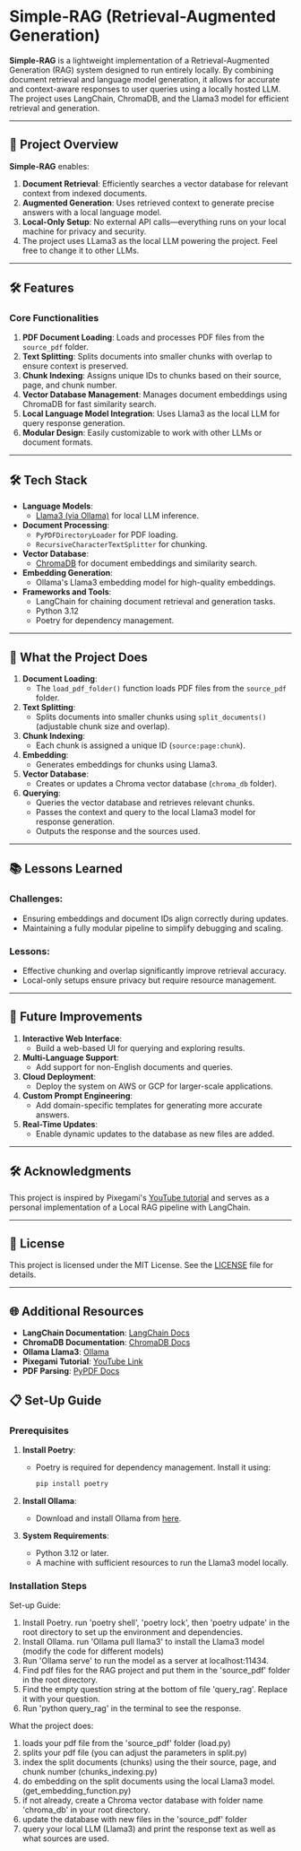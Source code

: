 # Simple-RAG (Retrieval-Augmented Generation)

**Simple-RAG** is a lightweight implementation of a Retrieval-Augmented Generation (RAG) system designed to run entirely locally. By combining document retrieval and language model generation, it allows for accurate and context-aware responses to user queries using a locally hosted LLM. The project uses LangChain, ChromaDB, and the Llama3 model for efficient retrieval and generation.

---

## 🚀 Project Overview

**Simple-RAG** enables:
1. **Document Retrieval**: Efficiently searches a vector database for relevant context from indexed documents.
2. **Augmented Generation**: Uses retrieved context to generate precise answers with a local language model.
3. **Local-Only Setup**: No external API calls—everything runs on your local machine for privacy and security.
4. The project uses LLama3 as the local LLM powering the project. Feel free to change it to other LLMs.

---

## 🛠 Features

### **Core Functionalities**
1. **PDF Document Loading**: Loads and processes PDF files from the `source_pdf` folder.
2. **Text Splitting**: Splits documents into smaller chunks with overlap to ensure context is preserved.
3. **Chunk Indexing**: Assigns unique IDs to chunks based on their source, page, and chunk number.
4. **Vector Database Management**: Manages document embeddings using ChromaDB for fast similarity search.
5. **Local Language Model Integration**: Uses Llama3 as the local LLM for query response generation.
6. **Modular Design**: Easily customizable to work with other LLMs or document formats.

---

## 🛠 Tech Stack

- **Language Models**:
  - [Llama3 (via Ollama)](https://ollama.com/) for local LLM inference.
- **Document Processing**:
  - `PyPDFDirectoryLoader` for PDF loading.
  - `RecursiveCharacterTextSplitter` for chunking.
- **Vector Database**:
  - [ChromaDB](https://docs.trychroma.com/) for document embeddings and similarity search.
- **Embedding Generation**:
  - Ollama's Llama3 embedding model for high-quality embeddings.
- **Frameworks and Tools**:
  - LangChain for chaining document retrieval and generation tasks.
  - Python 3.12
  - Poetry for dependency management.

---

## 🌟 What the Project Does

1. **Document Loading**:
   - The `load_pdf_folder()` function loads PDF files from the `source_pdf` folder.
2. **Text Splitting**:
   - Splits documents into smaller chunks using `split_documents()` (adjustable chunk size and overlap).
3. **Chunk Indexing**:
   - Each chunk is assigned a unique ID (`source:page:chunk`).
4. **Embedding**:
   - Generates embeddings for chunks using Llama3.
5. **Vector Database**:
   - Creates or updates a Chroma vector database (`chroma_db` folder).
6. **Querying**:
   - Queries the vector database and retrieves relevant chunks.
   - Passes the context and query to the local Llama3 model for response generation.
   - Outputs the response and the sources used.

---

## 📚 Lessons Learned

### Challenges:
- Ensuring embeddings and document IDs align correctly during updates.
- Maintaining a fully modular pipeline to simplify debugging and scaling.

### Lessons:
- Effective chunking and overlap significantly improve retrieval accuracy.
- Local-only setups ensure privacy but require resource management.

---

## 🔮 Future Improvements

1. **Interactive Web Interface**:
   - Build a web-based UI for querying and exploring results.
2. **Multi-Language Support**:
   - Add support for non-English documents and queries.
3. **Cloud Deployment**:
   - Deploy the system on AWS or GCP for larger-scale applications.
4. **Custom Prompt Engineering**:
   - Add domain-specific templates for generating more accurate answers.
5. **Real-Time Updates**:
   - Enable dynamic updates to the database as new files are added.

---

## 🛠 Acknowledgments

This project is inspired by Pixegami's [YouTube tutorial](https://www.youtube.com/watch?v=2TJxpyO3ei4&t=396s) and serves as a personal implementation of a Local RAG pipeline with LangChain.

---

## 📜 License

This project is licensed under the MIT License. See the [LICENSE](LICENSE) file for details.

---

## 🌐 Additional Resources

- **LangChain Documentation**: [LangChain Docs](https://docs.langchain.com/)
- **ChromaDB Documentation**: [ChromaDB Docs](https://docs.trychroma.com/)
- **Ollama Llama3**: [Ollama](https://ollama.com/)
- **Pixegami Tutorial**: [YouTube Link](https://www.youtube.com/watch?v=2TJxpyO3ei4&t=396s)
- **PDF Parsing**: [PyPDF Docs](https://pypdf2.readthedocs.io/en/latest/)


## 📋 Set-Up Guide

### **Prerequisites**
1. **Install Poetry**:
   - Poetry is required for dependency management. Install it using:
     ```bash
     pip install poetry
     ```

2. **Install Ollama**:
   - Download and install Ollama from [here](https://ollama.com/).

3. **System Requirements**:
   - Python 3.12 or later.
   - A machine with sufficient resources to run the Llama3 model locally.

### **Installation Steps**

Set-up Guide:
1. Install Poetry. run 'poetry shell', 'poetry lock', then 'poetry udpate' in the root directory to set up the environment and dependencies.
2. Install Ollama. run 'Ollama pull llama3' to install the Llama3 model (modify the code for different models)
3. Run 'Ollama serve' to run the model as a server at localhost:11434.
4. Find pdf files for the RAG project and put them in the 'source_pdf' folder in the root directory.
4. Find the empty question string at the bottom of file 'query_rag'. Replace it with your question.
5. Run 'python query_rag' in the terminal to see the response.

What the project does:
1. loads your pdf file from the 'source_pdf' folder (load.py)
2. splits your pdf file (you can adjust the parameters in split.py)
3. index the split documents (chunks) using the their source, page, and chunk number (chunks_indexing.py)
4. do embedding on the split documents using the local Llama3 model. (get_embedding_function.py)
5. if not already, create a Chroma vector database with folder name 'chroma_db' in your root directory.
6. update the database with new files in the 'source_pdf' folder
7. query your local LLM (Llama3) and print the response text as well as what sources are used. 

